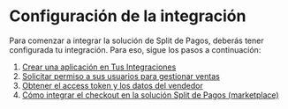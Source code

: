 # Configuración de la integración

Para comenzar a integrar la solución de Split de Pagos, deberás tener configurada tu integración. Para eso, sigue los pasos a continuación:

   1. [Crear una aplicación en Tus Integraciones](/developers/es/docs/split-payment/integration-configuration/)
   2. [Solicitar permiso a sus usuarios para gestionar ventas](/developers/es/docs/split-payment/integration-configuration/)
   3. [Obtener el access token y los datos del vendedor](/developers/es/docs/split-payment/integration-configuration/)
   4. [Cómo integrar el checkout en la solución Split de Pagos (marketplace)](/developers/es/docs/split-payment/integration-configuration/)